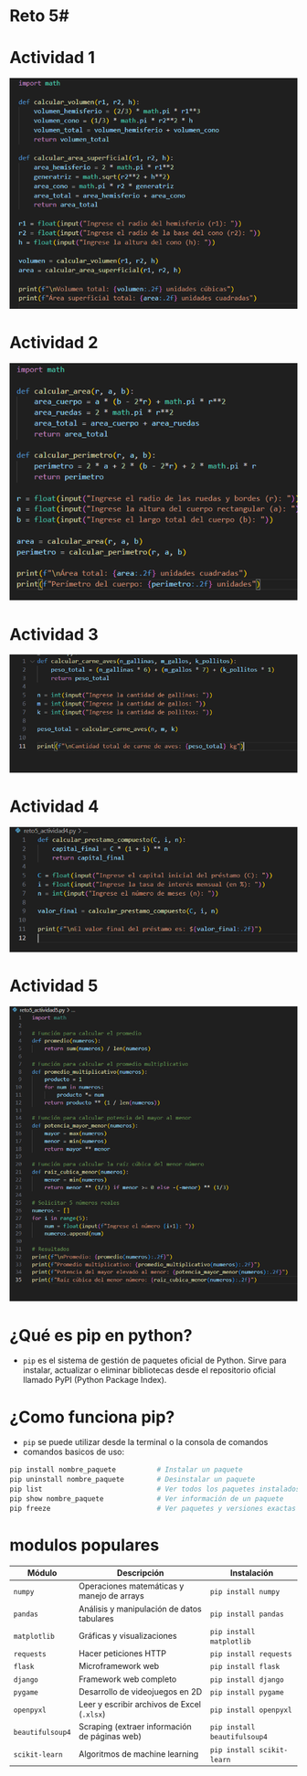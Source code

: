 # Reto 5#

# Actividad 1 #
![actividad1](actividad%201.png)
# Actividad 2 #
![actividad2](actividad2.png)
# Actividad 3 #
![actividad3](actividad3.png)
# Actividad 4 #
![actividad4](actividad4.png)
# Actividad 5 #
![actividad5](actividad5.png)

# ¿Qué es pip en python? #
* `pip` es el sistema de gestión de paquetes oficial de Python. Sirve para instalar, actualizar o eliminar bibliotecas desde el         repositorio oficial llamado PyPI (Python Package Index).

# ¿Como funciona pip? #
*  `pip` se puede utilizar desde la terminal o la consola de comandos
* comandos basicos de uso:

```bash
pip install nombre_paquete          # Instalar un paquete
pip uninstall nombre_paquete        # Desinstalar un paquete
pip list                            # Ver todos los paquetes instalados
pip show nombre_paquete             # Ver información de un paquete
pip freeze                          # Ver paquetes y versiones exactas
```
# modulos populares #
| Módulo           | Descripción                                   | Instalación                  |
| ---------------- | --------------------------------------------- | ---------------------------- |
| `numpy`          | Operaciones matemáticas y manejo de arrays    | `pip install numpy`          |
| `pandas`         | Análisis y manipulación de datos tabulares    | `pip install pandas`         |
| `matplotlib`     | Gráficas y visualizaciones                    | `pip install matplotlib`     |
| `requests`       | Hacer peticiones HTTP                         | `pip install requests`       |
| `flask`          | Microframework web                            | `pip install flask`          |
| `django`         | Framework web completo                        | `pip install django`         |
| `pygame`         | Desarrollo de videojuegos en 2D               | `pip install pygame`         |
| `openpyxl`       | Leer y escribir archivos de Excel (`.xlsx`)   | `pip install openpyxl`       |
| `beautifulsoup4` | Scraping (extraer información de páginas web) | `pip install beautifulsoup4` |
| `scikit-learn`   | Algoritmos de machine learning                | `pip install scikit-learn`   |
